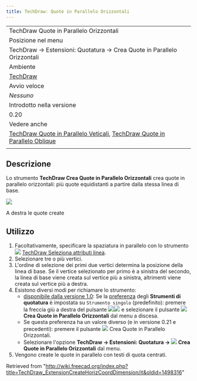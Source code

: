 ```yaml
---
title: TechDrawː Quote in Parallelo Orizzontali
---
```

|  |
| --- |
| TechDraw Quote in Parallelo Orizzontali |
| Posizione nel menu |
| TechDraw → Estensioni: Quotatura → Crea Quote in Parallelo Orizzontali |
| Ambiente |
| [TechDraw](/TechDraw_Workbench/it "TechDraw Workbench/it") |
| Avvio veloce |
| *Nessuno* |
| Introdotto nella versione |
| 0.20 |
| Vedere anche |
| [TechDraw Quote in Parallelo Veticali](/TechDraw_ExtensionCreateVertCoordDimension "TechDraw ExtensionCreateVertCoordDimension"), [TechDraw Quote in Parallelo Oblique](/TechDraw_ExtensionCreateObliqueCoordDimension/it "TechDraw ExtensionCreateObliqueCoordDimension/it") |
|  |

## Descrizione

Lo strumento **TechDraw Crea Quote in Parallelo Orizzontali** crea quote in parallelo orizzontali: più quote equidistanti a partire dalla stessa linea di base.

![](/images/TechDraw_ExtensionCreateHorizCoordDimensionExample.png)

A destra le quote create

## Utilizzo

1. Facoltativamente, specificare la spaziatura in parallelo con lo strumento ![](/images/TechDraw_ExtensionSelectLineAttributes.svg) [TechDraw Seleziona attributi linea](/TechDraw_ExtensionSelectLineAttributes/it "TechDraw ExtensionSelectLineAttributes/it").
2. Selezionare tre o più vertici.
3. L'ordine di selezione dei primi due vertici determina la posizione della linea di base. Se il vertice selezionato per primo è a sinistra del secondo, la linea di base viene creata sul vertice più a sinistra, altrimenti viene creata sul vertice più a destra.
4. Esistono diversi modi per richiamare lo strumento:
   * [disponibile dalla versione 1.0](/Release_notes_1.0/it "Release notes 1.0/it"): Se la [preferenza](/TechDraw_Preferences/it#Dimensions "TechDraw Preferences/it") degli **Strumenti di quotatura** è impostata su `Strumento singolo` (predefinito): premere la freccia giù a destra del pulsante ![](/images/TechDraw_Dimension.svg)![](/images/Toolbar_flyout_arrow.svg) e selezionare il pulsante **![](/images/TechDraw_ExtensionCreateHorizCoordDimension.svg) Crea Quote in Parallelo Orizzontali** dal menu a discesa.
   * Se questa preferenza ha un valore diverso (e in versione 0.21 e precedenti): premere il pulsante ![](/images/TechDraw_ExtensionCreateHorizCoordDimension.svg) Crea Quote in Parallelo Orizzontali.
   * Selezionare l'opzione **TechDraw → Estensioni: Quotatura → ![](/images/TechDraw_ExtensionCreateHorizCoordDimension.svg) Crea Quote in Parallelo Orizzontali** dal menu.
5. Vengono create le quote in parallelo con testi di quota centrati.

Retrieved from "<http://wiki.freecad.org/index.php?title=TechDraw_ExtensionCreateHorizCoordDimension/it&oldid=1498316>"